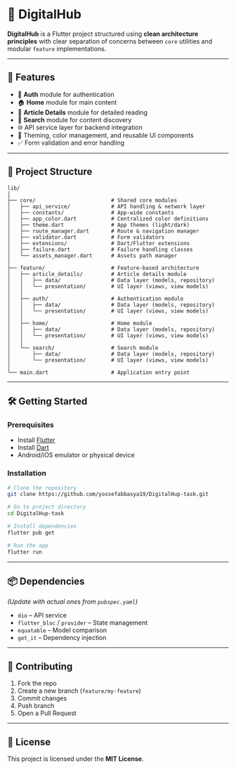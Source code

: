 # 📱 DigitalHub

**DigitalHub** is a Flutter project structured using **clean architecture principles** with clear separation of concerns between `core` utilities and modular `feature` implementations.

---

## 🚀 Features

- 🔐 **Auth** module for authentication
- 🏠 **Home** module for main content
- 📖 **Article Details** module for detailed reading
- 🔎 **Search** module for content discovery
- 🌐 API service layer for backend integration
- 🎨 Theming, color management, and reusable UI components
- ✅ Form validation and error handling

---

## 📂 Project Structure

```
lib/
│
├── core/                        # Shared core modules
│   ├── api_service/             # API handling & network layer
│   ├── constants/               # App-wide constants
│   ├── app_color.dart           # Centralized color definitions
│   ├── theme.dart               # App themes (light/dark)
│   ├── route_manager.dart       # Route & navigation manager
│   ├── validator.dart           # Form validators
│   ├── extensions/              # Dart/Flutter extensions
│   ├── failure.dart             # Failure handling classes
│   └── assets_manager.dart      # Assets path manager
│
├── feature/                     # Feature-based architecture
│   ├── article_details/         # Article details module
│   │   ├── data/                # Data layer (models, repository)
│   │   └── presentation/        # UI layer (views, view models)
│   │
│   ├── auth/                    # Authentication module
│   │   ├── data/                # Data layer (models, repository)
│   │   └── presentation/        # UI layer (views, view models)
│   │
│   ├── home/                    # Home module
│   │   ├── data/                # Data layer (models, repository)
│   │   └── presentation/        # UI layer (views, view models)
│   │
│   └── search/                  # Search module
│       ├── data/                # Data layer (models, repository)
│       └── presentation/        # UI layer (views, view models)
│
└── main.dart                    # Application entry point
```

---

## 🛠️ Getting Started

### Prerequisites
- Install [Flutter](https://docs.flutter.dev/get-started/install)
- Install [Dart](https://dart.dev/get-dart)
- Android/iOS emulator or physical device

### Installation

```bash
# Clone the repository
git clone https://github.com/yossefabbasya19/DigitalHup-task.git

# Go to project directory
cd DigitalHup-task

# Install dependencies
flutter pub get

# Run the app
flutter run
```

---

## 📦 Dependencies

*(Update with actual ones from `pubspec.yaml`)*

- `dio` – API service
- `flutter_bloc` / `provider` – State management
- `equatable` – Model comparison
- `get_it` – Dependency injection

---

## 🤝 Contributing

1. Fork the repo
2. Create a new branch (`feature/my-feature`)
3. Commit changes
4. Push branch
5. Open a Pull Request

---

## 📜 License

This project is licensed under the **MIT License**.
